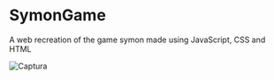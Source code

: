 # SymonGame
A web recreation of the game symon made using JavaScript, CSS and HTML

![Captura](https://github.com/balserDev/SymonGame/assets/134951579/798b3c31-1a17-4178-ba8f-abb6fa53ec2c)
